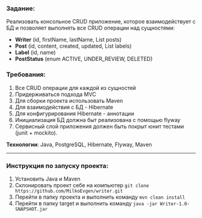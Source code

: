 ### Задание:
Реализовать консольное CRUD приложение, которое 
взаимодействует с БД и позволяет выполнять все CRUD операции 
над сущностями:<br/>
- **Writer** (id, firstName, lastName, List<Post> posts)
- **Post** (id, content, created, updated, List<Label> labels)
- **Label** (id, name)
- **PostStatus** (enum ACTIVE, UNDER_REVIEW, DELETED)
### Требования:
1. Все CRUD операции для каждой из сущностей
2. Придерживаться подхода MVC
3. Для сборки проекта использовать Maven
4. Для взаимодействия с БД - Hibernate
5. Для конфигурирования Hibernate - аннотации
6. Инициализация БД должна быт реализована с помощью flyway
7. Сервисный слой приложения должен быть покрыт юнит тестами (junit + mockito).


**Технологии**: Java, PostgreSQL, Hibernate, Flyway, Maven
___
### Инструкция по запуску проекта:
1. Установить Java и Maven
2. Склонировать проект себе на компьютер `git clone https://github.com/MilkoEvgen/writer.git`
3. Перейти в папку проекта и выполнить команду `mvn clean install`
4. Перейти в папку target и выполнить команду `java -jar Writer-1.0-SNAPSHOT.jar`

